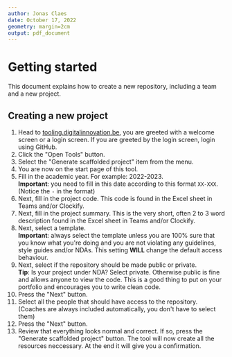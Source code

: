 ```yaml
---
author: Jonas Claes
date: October 17, 2022
geometry: margin=2cm
output: pdf_document
---
```


# Getting started

This document explains how to create a new repository, including a team and a new project.

## Creating a new project

1. Head to [tooling.digitalinnovation.be](https://tooling.digitalinnovation.be), you are greeted with a welcome screen or a login screen. If you are greeted by the login screen, login using GitHub.
1. Click the "Open Tools" button.
1. Select the "Generate scaffolded project" item from the menu.
1. You are now on the start page of this tool.
1. Fill in the academic year. For example: 2022-2023.  
   **Important**: you need to fill in this date according to this format `XX-XXX`. (Notice the `-` in the format)
1. Next, fill in the project code. This code is found in the Excel sheet in Teams and/or Clockify.
1. Next, fill in the project summary. This is the very short, often 2 to 3 word description found in the Excel sheet in Teams and/or Clockify.
1. Next, select a template.  
   **Important**: always select the template unless you are 100% sure that you know what you're doing and you are not violating any guidelines, style guides and/or NDAs. This setting **WILL** change the default access behaviour.
1. Next, select if the repository should be made public or private.  
   **Tip**: Is your project under NDA? Select private. Otherwise public is fine and allows anyone to view the code. This is a good thing to put on your portfolio and encourages you to write clean code.
1. Press the "Next" button.
1. Select all the people that should have access to the repository. (Coaches are always included automatically, you don't have to select them)
1. Press the "Next" button.
1. Review that everything looks normal and correct. If so, press the "Generate scaffolded project" button. The tool will now create all the resources neccessary. At the end it will give you a confirmation.
